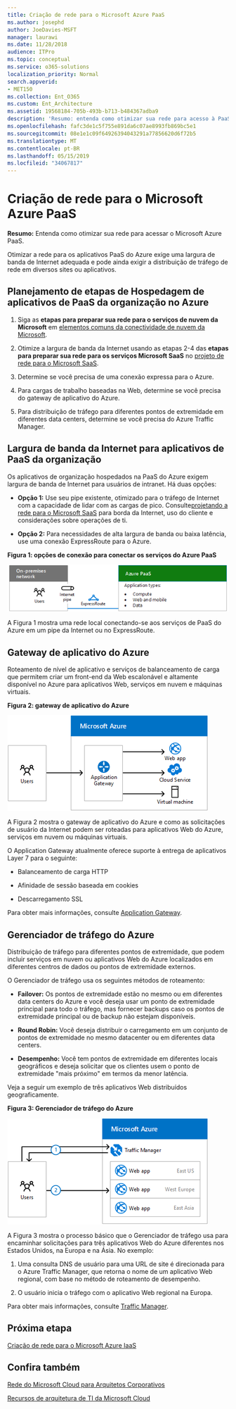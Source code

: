```yaml
---
title: Criação de rede para o Microsoft Azure PaaS
ms.author: josephd
author: JoeDavies-MSFT
manager: laurawi
ms.date: 11/28/2018
audience: ITPro
ms.topic: conceptual
ms.service: o365-solutions
localization_priority: Normal
search.appverid:
- MET150
ms.collection: Ent_O365
ms.custom: Ent_Architecture
ms.assetid: 19568184-705b-493b-b713-b484367adba9
description: 'Resumo: entenda como otimizar sua rede para acesso à PaaS do Microsoft Azure.'
ms.openlocfilehash: fafc3de1c5f755e891da6c07ae8993fb869bc5e1
ms.sourcegitcommit: 08e1e1c09f64926394043291a77856620d6f72b5
ms.translationtype: MT
ms.contentlocale: pt-BR
ms.lasthandoff: 05/15/2019
ms.locfileid: "34067817"
---
```

# <a name="designing-networking-for-microsoft-azure-paas"></a>Criação de rede para o Microsoft Azure PaaS

 **Resumo:** Entenda como otimizar sua rede para acessar o Microsoft Azure PaaS.
  
Otimizar a rede para os aplicativos PaaS do Azure exige uma largura de banda de Internet adequada e pode ainda exigir a distribuição de tráfego de rede em diversos sites ou aplicativos.
  
## <a name="planning-steps-for-hosting-organization-paas-applications-in-azure"></a>Planejamento de etapas de Hospedagem de aplicativos de PaaS da organização no Azure

1. Siga as **etapas para preparar sua rede para o serviços de nuvem da Microsoft** em [elementos comuns da conectividade de nuvem da Microsoft](common-elements-of-microsoft-cloud-connectivity.md).
    
2. Otimize a largura de banda da Internet usando as etapas 2-4 das **etapas para preparar sua rede para os serviços Microsoft SaaS** no [projeto de rede para o Microsoft SaaS](designing-networking-for-microsoft-saas.md).
    
3. Determine se você precisa de uma conexão expressa para o Azure.
    
4. Para cargas de trabalho baseadas na Web, determine se você precisa do gateway de aplicativo do Azure.
    
5. Para distribuição de tráfego para diferentes pontos de extremidade em diferentes data centers, determine se você precisa do Azure Traffic Manager.
    
## <a name="internet-bandwidth-for-organization-paas-applications"></a>Largura de banda da Internet para aplicativos de PaaS da organização

Os aplicativos de organização hospedados na PaaS do Azure exigem largura de banda de Internet para usuários de intranet. Há duas opções:
  
- **Opção 1:** Use seu pipe existente, otimizado para o tráfego de Internet com a capacidade de lidar com as cargas de pico. Consulte[projetando a rede para o Microsoft SaaS](designing-networking-for-microsoft-saas.md) para borda da Internet, uso do cliente e considerações sobre operações de ti.
    
- **Opção 2:** Para necessidades de alta largura de banda ou baixa latência, use uma conexão ExpressRoute para o Azure.
    
**Figura 1: opções de conexão para conectar os serviços do Azure PaaS**

![Figura 1: opções de conexão para os serviços do Azure PaaS](media/Network-Poster/PaaS1.png)
  
A Figura 1 mostra uma rede local conectando-se aos serviços de PaaS do Azure em um pipe da Internet ou no ExpressRoute.
  
## <a name="azure-application-gateway"></a>Gateway de aplicativo do Azure

Roteamento de nível de aplicativo e serviços de balanceamento de carga que permitem criar um front-end da Web escalonável e altamente disponível no Azure para aplicativos Web, serviços em nuvem e máquinas virtuais. 
  
**Figura 2: gateway de aplicativo do Azure**

![Figura 2: serviço do Azure Application Gateway](media/Network-Poster/PaaS2.png)
  
A Figura 2 mostra o gateway de aplicativo do Azure e como as solicitações de usuário da Internet podem ser roteadas para aplicativos Web do Azure, serviços em nuvem ou máquinas virtuais.
  
O Application Gateway atualmente oferece suporte à entrega de aplicativos Layer 7 para o seguinte:
  
- Balanceamento de carga HTTP
    
- Afinidade de sessão baseada em cookies
    
- Descarregamento SSL
    
Para obter mais informações, consulte [Application Gateway](https://docs.microsoft.com/azure/application-gateway/application-gateway-introduction).
  
## <a name="azure-traffic-manager"></a>Gerenciador de tráfego do Azure

Distribuição de tráfego para diferentes pontos de extremidade, que podem incluir serviços em nuvem ou aplicativos Web do Azure localizados em diferentes centros de dados ou pontos de extremidade externos.
  
O Gerenciador de tráfego usa os seguintes métodos de roteamento:
  
- **Failover:** Os pontos de extremidade estão no mesmo ou em diferentes data centers do Azure e você deseja usar um ponto de extremidade principal para todo o tráfego, mas fornecer backups caso os pontos de extremidade principal ou de backup não estejam disponíveis.
    
- **Round Robin:** Você deseja distribuir o carregamento em um conjunto de pontos de extremidade no mesmo datacenter ou em diferentes data centers.
    
- **Desempenho:** Você tem pontos de extremidade em diferentes locais geográficos e deseja solicitar que os clientes usem o ponto de extremidade "mais próximo" em termos da menor latência.
    
Veja a seguir um exemplo de três aplicativos Web distribuídos geograficamente.
  
**Figura 3: Gerenciador de tráfego do Azure**

![Figura 3: Gerenciador de tráfego do Azure](media/Network-Poster/PaaS3.png)
  
A Figura 3 mostra o processo básico que o Gerenciador de tráfego usa para encaminhar solicitações para três aplicativos Web do Azure diferentes nos Estados Unidos, na Europa e na Ásia. No exemplo:
  
1. Uma consulta DNS de usuário para uma URL de site é direcionada para o Azure Traffic Manager, que retorna o nome de um aplicativo Web regional, com base no método de roteamento de desempenho.
    
2. O usuário inicia o tráfego com o aplicativo Web regional na Europa.
    
Para obter mais informações, consulte [Traffic Manager](https://docs.microsoft.com/azure/traffic-manager/traffic-manager-overview).

## <a name="next-step"></a>Próxima etapa

[Criação de rede para o Microsoft Azure IaaS](designing-networking-for-microsoft-azure-iaas.md)
 
## <a name="see-also"></a>Confira também

[Rede do Microsoft Cloud para Arquitetos Corporativos](microsoft-cloud-networking-for-enterprise-architects.md)
  
[Recursos de arquitetura de TI da Microsoft Cloud](microsoft-cloud-it-architecture-resources.md)

